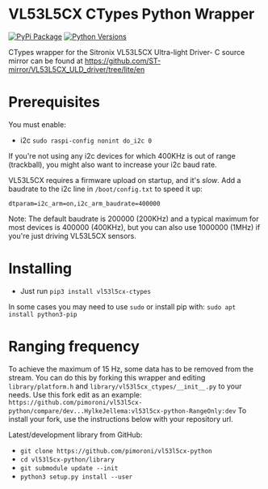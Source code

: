 # VL53L5CX CTypes Python Wrapper

[![PyPi Package](https://img.shields.io/pypi/v/vl53l5cx-ctypes.svg)](https://pypi.python.org/pypi/vl53l5cx-ctypes)
[![Python Versions](https://img.shields.io/pypi/pyversions/vl53l5cx-ctypes.svg)](https://pypi.python.org/pypi/vl53l5cx-ctypes)

CTypes wrapper for the Sitronix VL53L5CX Ultra-light Driver- C source mirror can be found at https://github.com/ST-mirror/VL53L5CX_ULD_driver/tree/lite/en

# Prerequisites

You must enable:

* i2c `sudo raspi-config nonint do_i2c 0`

If you're not using any i2c devices for which 400KHz is out of range (trackball), you might also want to increase your i2c baud rate.

VL53L5CX requires a firmware upload on startup, and it's *slow*. Add a baudrate to the i2c line in `/boot/config.txt` to speed it up:

```
dtparam=i2c_arm=on,i2c_arm_baudrate=400000
```

Note: The default baudrate is 200000 (200KHz) and a typical maximum for most devices is 400000 (400KHz), but you can also use 1000000 (1MHz) if you're just driving VL53L5CX sensors.

# Installing

* Just run `pip3 install vl53l5cx-ctypes`

In some cases you may need to use `sudo` or install pip with: `sudo apt install python3-pip`

# Ranging frequency

To achieve the maximum of 15 Hz, some data has to be removed from the stream.
You can do this by forking this wrapper and editing `library/platform.h` and `library/vl53l5cx_ctypes/__init__.py` to your needs.
Use this fork edit as an example: `https://github.com/pimoroni/vl53l5cx-python/compare/dev...HylkeJellema:vl53l5cx-python-RangeOnly:dev`
To install your fork, use the instructions below with your repository url.

Latest/development library from GitHub:

* `git clone https://github.com/pimoroni/vl53l5cx-python`
* `cd vl53l5cx-python/library`
* `git submodule update --init` 
* `python3 setup.py install --user`
